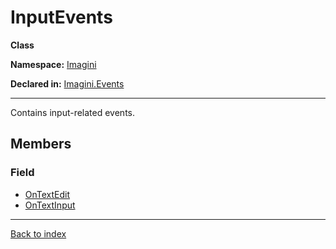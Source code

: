 # InputEvents

**Class**

**Namespace:** [Imagini](Imagini.md)

**Declared in:** [Imagini.Events](Imagini.Events.md)

------



Contains input-related events.


## Members

### Field
* [OnTextEdit](Imagini.Events.InputEvents.OnTextEdit.md)
* [OnTextInput](Imagini.Events.InputEvents.OnTextInput.md)

------

[Back to index](index.md)